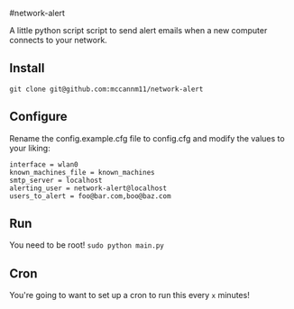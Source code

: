 #network-alert

A little python script script to send alert emails when a new computer connects to your network.

## Install
`git clone git@github.com:mccannm11/network-alert`

## Configure
Rename the config.example.cfg file to config.cfg and modify the values to your liking:

```
interface = wlan0
known_machines_file = known_machines
smtp_server = localhost
alerting_user = network-alert@localhost
users_to_alert = foo@bar.com,boo@baz.com
```

## Run
You need to be root!
`sudo python main.py`

## Cron
You're going to want to set up a cron to run this every `x` minutes!
